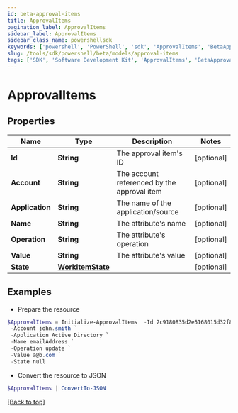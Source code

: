 ```yaml
---
id: beta-approval-items
title: ApprovalItems
pagination_label: ApprovalItems
sidebar_label: ApprovalItems
sidebar_class_name: powershellsdk
keywords: ['powershell', 'PowerShell', 'sdk', 'ApprovalItems', 'BetaApprovalItems'] 
slug: /tools/sdk/powershell/beta/models/approval-items
tags: ['SDK', 'Software Development Kit', 'ApprovalItems', 'BetaApprovalItems']
---
```



# ApprovalItems

## Properties

Name | Type | Description | Notes
------------ | ------------- | ------------- | -------------
**Id** | **String** | The approval item's ID | [optional] 
**Account** | **String** | The account referenced by the approval item | [optional] 
**Application** | **String** | The name of the application/source | [optional] 
**Name** | **String** | The attribute's name | [optional] 
**Operation** | **String** | The attribute's operation | [optional] 
**Value** | **String** | The attribute's value | [optional] 
**State** | [**WorkItemState**](work-item-state) |  | [optional] 

## Examples

- Prepare the resource
```powershell
$ApprovalItems = Initialize-ApprovalItems  -Id 2c9180835d2e5168015d32f890ca1581 `
 -Account john.smith `
 -Application Active Directory `
 -Name emailAddress `
 -Operation update `
 -Value a@b.com `
 -State null
```

- Convert the resource to JSON
```powershell
$ApprovalItems | ConvertTo-JSON
```


[[Back to top]](#) 

